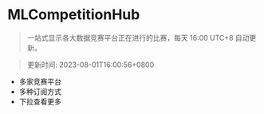 # MLCompetitionHub

> 一站式显示各大数据竞赛平台正在进行的比赛，每天 16:00 UTC+8 自动更新。
  
> 更新时间: 2023-08-01T16:00:56+0800 

* 多家竞赛平台
* 多种订阅方式
* 下拉查看更多